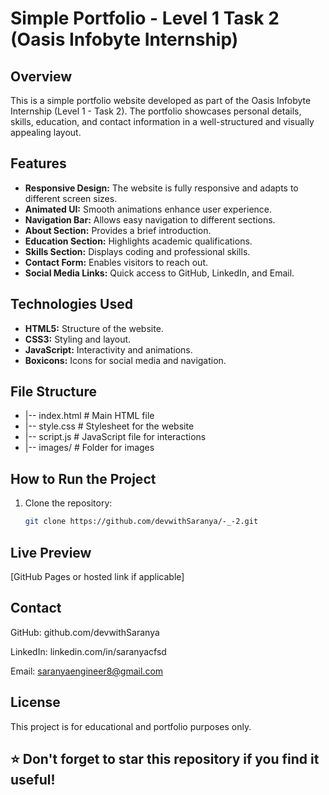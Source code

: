 # Simple Portfolio - Level 1 Task 2 (Oasis Infobyte Internship)

## Overview

This is a simple portfolio website developed as part of the Oasis Infobyte Internship (Level 1 - Task 2). The portfolio showcases personal details, skills, education, and contact information in a well-structured and visually appealing layout.

## Features

- **Responsive Design:** The website is fully responsive and adapts to different screen sizes.
- **Animated UI:** Smooth animations enhance user experience.
- **Navigation Bar:** Allows easy navigation to different sections.
- **About Section:** Provides a brief introduction.
- **Education Section:** Highlights academic qualifications.
- **Skills Section:** Displays coding and professional skills.
- **Contact Form:** Enables visitors to reach out.
- **Social Media Links:** Quick access to GitHub, LinkedIn, and Email.

## Technologies Used

- **HTML5:** Structure of the website.
- **CSS3:** Styling and layout.
- **JavaScript:** Interactivity and animations.
- **Boxicons:** Icons for social media and navigation.

## File Structure
- |-- index.html        # Main HTML file
- |-- style.css         # Stylesheet for the website
- |-- script.js         # JavaScript file for interactions
- |-- images/           # Folder for images


## How to Run the Project

1. Clone the repository:
   ```bash
   git clone https://github.com/devwithSaranya/-_-2.git

## Live Preview
[GitHub Pages or hosted link if applicable]

## Contact
GitHub: github.com/devwithSaranya

LinkedIn: linkedin.com/in/saranyacfsd

Email: saranyaengineer8@gmail.com

## License
This project is for educational and portfolio purposes only.

## ⭐ Don't forget to star this repository if you find it useful!


